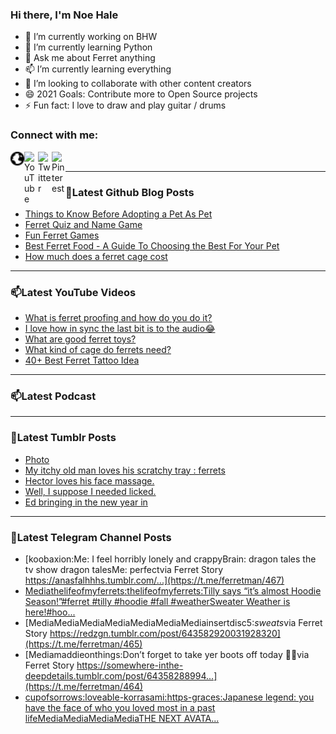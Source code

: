 ### Hi there, I'm Noe Hale

- 🔭 I’m currently working on BHW
- 🌱 I’m currently learning Python
- 💬 Ask me about Ferret anything
- 📫 I’m currently learning everything
- 🔭 I’m looking to collaborate with other content creators
- 😄 2021 Goals: Contribute more to Open Source projects
- ⚡ Fun fact: I love to draw and play guitar / drums

### Connect with me:

[<img align="left" alt="ferretvoice.com" width="22px" src="https://raw.githubusercontent.com/iconic/open-iconic/master/svg/globe.svg" />](https://ferretvoice.com)
[<img align="left" alt="YouTube" width="22px" src="https://cdn.jsdelivr.net/npm/simple-icons@v3/icons/youtube.svg" />](https://www.youtube.com/channel/UCk665XTfaMLVwFVWUmgnDiw)
[<img align="left" alt="Twitter" width="22px" src="https://cdn.jsdelivr.net/npm/simple-icons@v3/icons/twitter.svg" />](https://twitter.com/voiceferret)
[<img align="left" alt="Pinterest" width="22px" src="https://cdn.jsdelivr.net/npm/simple-icons@v3/icons/pinterest.svg" />](https://www.pinterest.com/voiceferret/)

<br />

---
### 🔭Latest Github Blog Posts
<!-- GITHUB:START -->
- [Things to Know Before Adopting a Pet As Pet](http://noehale.github.io/things-to-know-before-adopting-a-pet-as-pet/)
- [Ferret Quiz and Name Game](http://noehale.github.io/ferret-quiz/)
- [Fun Ferret Games](http://noehale.github.io/fun-ferret-games/)
- [Best Ferret Food - A Guide To Choosing the Best For Your Pet](http://noehale.github.io/best-ferret-food/)
- [How much does a ferret cage cost](http://noehale.github.io/how-much-does-a-ferret-cage-cost/)
<!-- GITHUB:END -->
---
### 📫Latest YouTube Videos

<!-- YOUTUBE:START -->
- [What is ferret proofing and how do you do it?](https://www.youtube.com/watch?v=81Syh_DJBQQ)
- [I love how in sync the last bit is to the audio😂](https://www.youtube.com/watch?v=WHBeGHwSlGY)
- [What are good ferret toys?](https://www.youtube.com/watch?v=tPxRilBzc0s)
- [What kind of cage do ferrets need?](https://www.youtube.com/watch?v=xzz6hC3sR5A)
- [40+ Best Ferret Tattoo Idea](https://www.youtube.com/watch?v=KIKqduR6Xcs)
<!-- YOUTUBE:END -->

---
### 📫Latest Podcast

<!-- PODCAST:START -->
<!-- PODCAST:END -->
---
### 📝Latest Tumblr Posts

<!-- TUMBLR:START -->
- [Photo](https://come-forth-into-the-light.tumblr.com/post/643590488079958016)
- [My itchy old man loves his scratchy tray : ferrets](https://come-forth-into-the-light.tumblr.com/post/643567785996419072)
- [Hector loves his face massage.](https://come-forth-into-the-light.tumblr.com/post/643545124038672384)
- [Well, I suppose I needed licked.](https://come-forth-into-the-light.tumblr.com/post/643499831607918592)
- [Ed bringing in the new year in](https://come-forth-into-the-light.tumblr.com/post/643477221704597504)
<!-- TUMBLR:END -->
---
### 📝Latest Telegram Channel Posts

<!-- TELEGRAM:START -->
- [koobaxion:Me: I feel horribly lonely and crappyBrain: dragon tales the tv show dragon talesMe: perfectvia Ferret Story https://anasfalhhhs.tumblr.com/...](https://t.me/ferretman/467)
- [Mediathelifeofmyferrets:thelifeofmyferrets:Tilly says “it’s almost Hoodie Season!”#ferret #tilly #hoodie #fall #weatherSweater Weather is here!#hoo...](https://t.me/ferretman/466)
- [MediaMediaMediaMediaMediaMediaMediainsertdisc5:*sweats*via Ferret Story https://redzgn.tumblr.com/post/643582920031928320](https://t.me/ferretman/465)
- [Mediamaddieonthings:Don’t forget to take yer boots off today 🙌🏼via Ferret Story https://somewhere-inthe-deepdetails.tumblr.com/post/64358288994...](https://t.me/ferretman/464)
- [cupofsorrows:loveable-korrasami:https-graces:Japanese legend: you have the face of who you loved most in a past lifeMediaMediaMediaMediaTHE NEXT AVATA...](https://t.me/ferretman/463)
<!-- TELEGRAM:END -->
